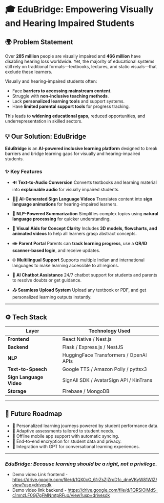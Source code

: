 # 🎓 EduBridge: Empowering Visually and Hearing Impaired Students

## 🌍 Problem Statement

Over **285 million** people are visually impaired and **466 million** have disabling hearing loss worldwide. Yet, the majority of educational systems still rely on traditional formats—textbooks, lectures, and static visuals—that exclude these learners.

Visually and hearing-impaired students often:

* Face **barriers to accessing mainstream content**.
* Struggle with **non-inclusive teaching methods**.
* Lack **personalized learning tools** and support systems.
* Have **limited parental support tools** for progress tracking.

This leads to **widening educational gaps**, reduced opportunities, and underrepresentation in skilled sectors.

## 💡 Our Solution: EduBridge

**EduBridge** is an **AI-powered inclusive learning platform** designed to break barriers and bridge learning gaps for visually and hearing-impaired students.

### ✨ Key Features

* 🔊 **Text-to-Audio Conversion**
  Converts textbooks and learning material into **explainable audio** for visually impaired students.

* 🧟‍♀️ **AI-Generated Sign Language Videos**
  Translates content into **sign language animations** for hearing-impaired learners.

* 🧠 **NLP-Powered Summarization**
  Simplifies complex topics using **natural language processing** for quicker understanding.

* 🧹 **Visual Aids for Concept Clarity**
  Includes **3D models, flowcharts, and animated videos** to help all learners grasp abstract concepts.

* 👪 **Parent Portal**
  Parents can **track learning progress**, use a **QR/ID scanner-based login**, and receive updates.

* 🌐 **Multilingual Support**
  Supports multiple Indian and international languages to make learning accessible to all regions.

* 💬 **AI Chatbot Assistance**
  24/7 chatbot support for students and parents to resolve doubts or get guidance.

* 📤 **Seamless Upload System**
  Upload any textbook or PDF, and get personalized learning outputs instantly.

---

## ⚙️ Tech Stack

| Layer                   | Technology Used                         |
| ----------------------- | --------------------------------------- |
| **Frontend**            | React Native / Nest.js                  |
| **Backend**             | Flask / Express.js / NestJS             |
| **NLP**                 | HuggingFace Transformers / OpenAI APIs  |
| **Text-to-Speech**      | Google TTS / Amazon Polly / pyttsx3     |
| **Sign Language Video** | SignAll SDK / AvatarSign API / KinTrans |
| **Storage**             | Firebase / MongoDB                      |

---

## 🚀 Future Roadmap

* 🧪 Personalized learning journeys powered by student performance data.
* 🎯 Adaptive assessments tailored to student needs.
* 📱 Offline mobile app support with automatic syncing.
* 🔐 End-to-end encryption for student data and privacy.
* 🧠 Integration with GPT for conversational learning experiences.

---

### *EduBridge: Because learning should be a right, not a privilege.*

- Demo video Link frontend - https://drive.google.com/file/d/1QX0cO_61rZsZjZroD1c_dneVKyW81WlZ/view?usp=drivesdk
- Demo video link backend - https://drive.google.com/file/d/1QRSlOlMdS-c1mnzLF0Gj7gFMNmtpRFuo/view?usp=drivesdk
